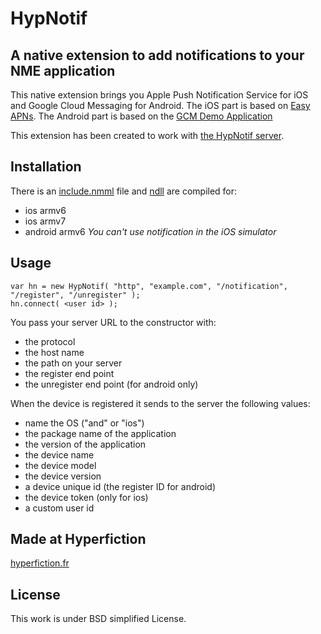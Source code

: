 HypNotif
========
A native extension to add notifications to your NME application
---------------------------------------------------------------

This native extension brings you Apple Push Notification Service for iOS and Google Cloud Messaging for Android.
The iOS part is based on [Easy APNs](https://github.com/manifestinteractive/easyapns).
The Android part is based on the [GCM Demo Application](http://developer.android.com/google/gcm/demo.html)

This extension has been created to work with [the HypNotif server]().

Installation
------------
There is an [include.nmml]() file and [ndll]() are compiled for:
* ios armv6
* ios armv7
* android armv6
*You can't use notification in the iOS simulator*


Usage
-----

    var hn = new HypNotif( "http", "example.com", "/notification", "/register", "/unregister" );
    hn.connect( <user id> );

You pass your server URL to the constructor with:
* the protocol
* the host name
* the path on your server
* the register end point
* the unregister end point (for android only)

When the device is registered it sends to the server the following values:
* name the OS ("and" or "ios")
* the package name of the application
* the version of the application
* the device name
* the device model
* the device version
* a device unique id (the register ID for android)
* the device token (only for ios)
* a custom user id

Made at Hyperfiction
--------------------
[hyperfiction.fr](http://hyperfiction.fr)

License
-------
This work is under BSD simplified License.